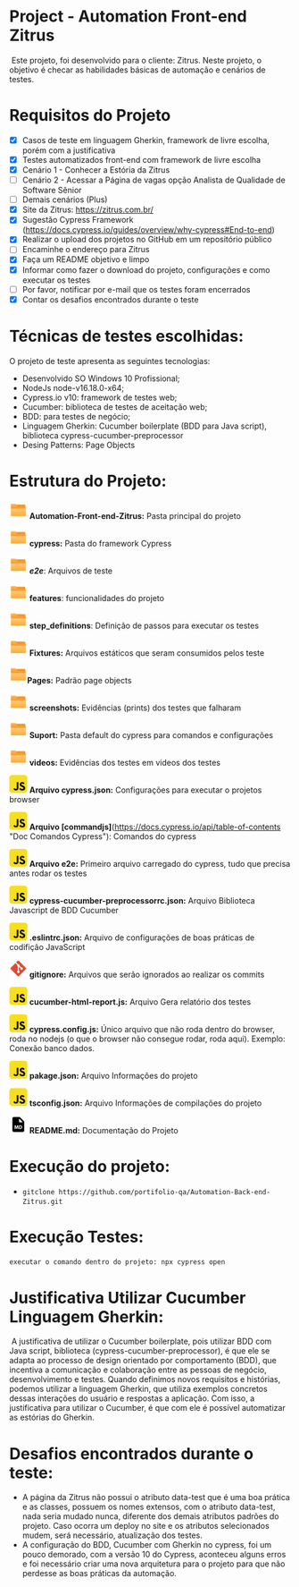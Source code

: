 # Project - Automation Front-end Zitrus

​	Este projeto, foi desenvolvido para o cliente: Zitrus. Neste projeto, o objetivo é checar as habilidades básicas de automação e cenários de testes.

# Requisitos do Projeto

- [x] Casos de teste em linguagem Gherkin, framework de livre escolha, porém com a justificativa
- [x] Testes automatizados front-end com framework de livre escolha
- [x] Cenário 1 - Conhecer a Estória da Zitrus
- [ ] Cenário 2 - Acessar a Página de vagas opção Analista de Qualidade de Software Sênior
- [ ] Demais cenários (Plus)
- [x] Site da Zitrus: https://zitrus.com.br/
- [x] Sugestão Cypress Framework (https://docs.cypress.io/guides/overview/why-cypress#End-to-end)
- [x] Realizar o upload dos projetos no GitHub em um repositório público
- [ ] Encaminhe o endereço para Zitrus
- [x] Faça um README objetivo e limpo
- [x] Informar como fazer o download do projeto, configurações e como executar os testes
- [ ] Por favor, notificar por e-mail que os testes foram encerrados
- [x] Contar os desafios encontrados durante o teste

# Técnicas de testes escolhidas:

O projeto de teste apresenta as seguintes tecnologias:

- Desenvolvido SO Windows 10 Profissional;
- NodeJs node-v16.18.0-x64;
- Cypress.io v10: framework de testes web;
- Cucumber: biblioteca de testes de aceitação web;
- BDD: para testes de negócio;
- Linguagem Gherkin: Cucumber boilerplate (BDD para Java script), biblioteca cypress-cucumber-preprocessor
- Desing Patterns: Page Objects

# Estrutura do Projeto:

<img src="image/README/icon_folder.png"/> **Automation-Front-end-Zitrus:** Pasta principal do projeto

<img src="image/README/icon_folder.png"/> **cypress:** Pasta do framework Cypress

  <img src="image/README/icon_folder.png"/> ***e2e***: Arquivos de teste

   <img src="image/README/icon_folder.png"/> **features**: funcionalidades do projeto

<img src="image/README/icon_folder.png"/> **step_definitions**: Definição de passos para executar os testes

<img src="image/README/icon_folder.png"/> **Fixtures:** Arquivos estáticos que seram consumidos pelos teste

<img src="image/README/icon_folder.png"/>**Pages:** Padrão page objects

<img src="image/README/icon_folder.png"/> **screenshots:** Evidências (prints) dos testes que falharam

<img src="image/README/icon_folder.png"/> **Suport:** Pasta default do cypress para comandos e configurações

<img src="image/README/icon_folder.png"/> **videos:** Evidências dos testes em videos dos testes

<img src="image/README/javascript_icon_.png"/> **Arquivo cypress.json:** Configurações para executar o projetos browser

<img src="image/README/javascript_icon_.png"/> **Arquivo [commandjs]**(https://docs.cypress.io/api/table-of-contents "Doc Comandos Cypress"): Comandos do cypress

<img src="image/README/javascript_icon_.png"/> **Arquivo e2e:** Primeiro arquivo carregado do cypress, tudo que precisa antes rodar os testes

<img src="image/README/javascript_icon_.png"/> **cypress-cucumber-preprocessorrc.json:** Arquivo Biblioteca Javascript de BDD Cucumber

<img src="image/README/javascript_icon_.png"/> **.eslintrc.json:** Arquivo  de configurações de boas práticas de codifição JavaScript

<img src="image/README/git_icon_.png"/> **gitignore:** Arquivos que serão ignorados ao realizar os commits

<img src="image/README/javascript_icon_.png"/> **cucumber-html-report.js:** Arquivo Gera relatório dos testes

<img src="image/README/javascript_icon_.png"/> **cypress.config.js:** Único arquivo que não roda dentro do browser, roda no nodejs (o que o browser não consegue rodar, roda aqui). Exemplo: Conexão banco dados.

<img src="image/README/javascript_icon_.png"/> **pakage.json:** Arquivo Informações do projeto

<img src="image/README/javascript_icon_.png"/> **tsconfig.json:** Arquivo Informações de compilações do projeto

<img src="image/README/md_file_icon_.png"/> **README.md:** Documentação do Projeto

# Execução do projeto:

- `gitclone https://github.com/portifolio-qa/Automation-Back-end-Zitrus.git`

# Execução Testes:

`executar o comando dentro do projeto: npx cypress open`

# Justificativa Utilizar Cucumber Linguagem Gherkin:

​	A justificativa de utilizar o Cucumber boilerplate, pois utilizar BDD com Java script, biblioteca (cypress-cucumber-preprocessor), é que ele se adapta ao processo de design orientado por comportamento (BDD), que incentiva a comunicação e colaboração entre as pessoas de negócio, desenvolvimento e testes. Quando definimos novos requisitos e histórias, podemos utilizar a linguagem Gherkin, que utiliza exemplos concretos dessas interações do usuário e respostas a aplicação. Com isso, a justificativa para utilizar o Cucumber, é que com ele é possível automatizar as estórias do Gherkin.

# Desafios encontrados durante o teste:

* A página da Zitrus não possui o atributo data-test que é uma boa prática e as classes, possuem os nomes extensos,  com o atributo data-test, nada seria mudado nunca, diferente dos demais atributos padrões do projeto. Caso ocorra um deploy no site e os atributos selecionados mudem, será necessário, atualização dos testes.
* A configuração do BDD, Cucumber com Gherkin no cypress, foi um pouco demorado, com a versão 10 do Cypress, aconteceu alguns erros e foi necessário criar uma nova arquitetura para o projeto para que não perdesse as boas práticas da automação.
